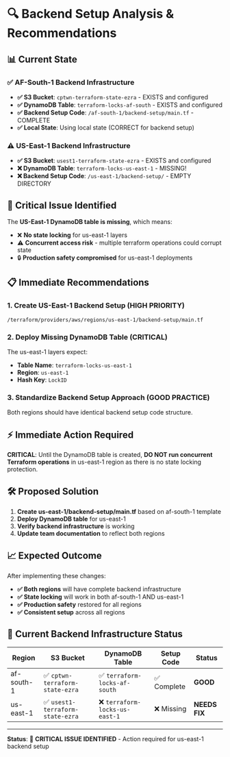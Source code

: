 # 🔍 Backend Setup Analysis & Recommendations

## 📊 Current State

### ✅ **AF-South-1 Backend Infrastructure**
- **✅ S3 Bucket**: `cptwn-terraform-state-ezra` - EXISTS and configured
- **✅ DynamoDB Table**: `terraform-locks-af-south` - EXISTS and configured  
- **✅ Backend Setup Code**: `/af-south-1/backend-setup/main.tf` - COMPLETE
- **✅ Local State**: Using local state (CORRECT for backend setup)

### ⚠️ **US-East-1 Backend Infrastructure**  
- **✅ S3 Bucket**: `usest1-terraform-state-ezra` - EXISTS and configured
- **❌ DynamoDB Table**: `terraform-locks-us-east-1` - MISSING!
- **❌ Backend Setup Code**: `/us-east-1/backend-setup/` - EMPTY DIRECTORY

## 🎯 **Critical Issue Identified**

The **US-East-1 DynamoDB table is missing**, which means:
- ❌ **No state locking** for us-east-1 layers
- ⚠️ **Concurrent access risk** - multiple terraform operations could corrupt state
- 🔒 **Production safety compromised** for us-east-1 deployments

## 📋 **Immediate Recommendations**

### 1. **Create US-East-1 Backend Setup** (HIGH PRIORITY)
```
/terraform/providers/aws/regions/us-east-1/backend-setup/main.tf
```

### 2. **Deploy Missing DynamoDB Table** (CRITICAL)
The us-east-1 layers expect:
- **Table Name**: `terraform-locks-us-east-1`
- **Region**: `us-east-1`
- **Hash Key**: `LockID`

### 3. **Standardize Backend Setup Approach** (GOOD PRACTICE)
Both regions should have identical backend setup code structure.

## ⚡ **Immediate Action Required**

**CRITICAL**: Until the DynamoDB table is created, **DO NOT run concurrent Terraform operations** in us-east-1 region as there is no state locking protection.

## 🛠️ **Proposed Solution**

1. **Create us-east-1/backend-setup/main.tf** based on af-south-1 template
2. **Deploy DynamoDB table** for us-east-1  
3. **Verify backend infrastructure** is working
4. **Update team documentation** to reflect both regions

## 📈 **Expected Outcome**

After implementing these changes:
- **✅ Both regions** will have complete backend infrastructure
- **✅ State locking** will work in both af-south-1 AND us-east-1  
- **✅ Production safety** restored for all regions
- **✅ Consistent setup** across all regions

## 🎯 **Current Backend Infrastructure Status**

| Region | S3 Bucket | DynamoDB Table | Setup Code | Status |
|--------|-----------|----------------|------------|---------|
| af-south-1 | ✅ `cptwn-terraform-state-ezra` | ✅ `terraform-locks-af-south` | ✅ Complete | **GOOD** |
| us-east-1 | ✅ `usest1-terraform-state-ezra` | ❌ `terraform-locks-us-east-1` | ❌ Missing | **NEEDS FIX** |

---

**Status**: 🚨 **CRITICAL ISSUE IDENTIFIED** - Action required for us-east-1 backend setup
